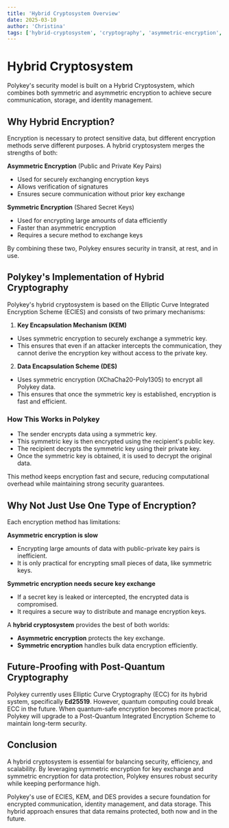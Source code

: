 ```yaml
---
title: 'Hybrid Cryptosystem Overview'
date: 2025-03-10
author: 'Christina'
tags: ['hybrid-cryptosystem', 'cryptography', 'asymmetric-encryption', 'symmetric-encryption', 'security' 'polykey']
---
```

# Hybrid Cryptosystem

Polykey's security model is built on a Hybrid Cryptosystem, which combines both symmetric and asymmetric encryption to achieve secure communication, storage, and identity management.

## Why Hybrid Encryption?

Encryption is necessary to protect sensitive data, but different encryption methods serve different purposes. A hybrid cryptosystem merges the strengths of both:

**Asymmetric Encryption** (Public and Private Key Pairs)

 * Used for securely exchanging encryption keys
 * Allows verification of signatures
 * Ensures secure communication without prior key exchange

**Symmetric Encryption** (Shared Secret Keys)

 * Used for encrypting large amounts of data efficiently
 * Faster than asymmetric encryption
 * Requires a secure method to exchange keys

By combining these two, Polykey ensures security in transit, at rest, and in use.

## Polykey's Implementation of Hybrid Cryptography

Polykey's hybrid cryptosystem is based on the Elliptic Curve Integrated Encryption Scheme (ECIES) and consists of two primary mechanisms:

1. **Key Encapsulation Mechanism (KEM)**  
 *  Uses symmetric encryption to securely exchange a symmetric key.
 *  This ensures that even if an attacker intercepts the communication, they cannot derive the encryption key without access to the private key.

2. **Data Encapsulation Scheme (DES)**  
 *  Uses symmetric encryption (XChaCha20-Poly1305) to encrypt all Polykey data.
 *  This ensures that once the symmetric key is established, encryption is fast and efficient.

### How This Works in Polykey

* The sender encrypts data using a symmetric key.
* This symmetric key is then encrypted using the recipient's public key.
* The recipient decrypts the symmetric key using their private key.
* Once the symmetric key is obtained, it is used to decrypt the original data.

This method keeps encryption fast and secure, reducing computational overhead while maintaining strong security guarantees.

## Why Not Just Use One Type of Encryption?

Each encryption method has limitations:

**Asymmetric encryption is slow**  
*  Encrypting large amounts of data with public-private key pairs is inefficient.
*  It is only practical for encrypting small pieces of data, like symmetric keys.

**Symmetric encryption needs secure key exchange**  
*  If a secret key is leaked or intercepted, the encrypted data is compromised.
*  It requires a secure way to distribute and manage encryption keys.

A **hybrid cryptosystem** provides the best of both worlds:  
* **Asymmetric encryption** protects the key exchange.  
* **Symmetric encryption** handles bulk data encryption efficiently.

## Future-Proofing with Post-Quantum Cryptography

Polykey currently uses Elliptic Curve Cryptography (ECC) for its hybrid system, specifically **Ed25519**. However, quantum computing could break ECC in the future. When quantum-safe encryption becomes more practical, Polykey will upgrade to a Post-Quantum Integrated Encryption Scheme to maintain long-term security.

## Conclusion

A hybrid cryptosystem is essential for balancing security, efficiency, and scalability. By leveraging symmetric encryption for key exchange and symmetric encryption for data protection, Polykey ensures robust security while keeping performance high.

Polykey's use of ECIES, KEM, and DES provides a secure foundation for encrypted communication, identity management, and data storage. This hybrid approach ensures that data remains protected, both now and in the future.